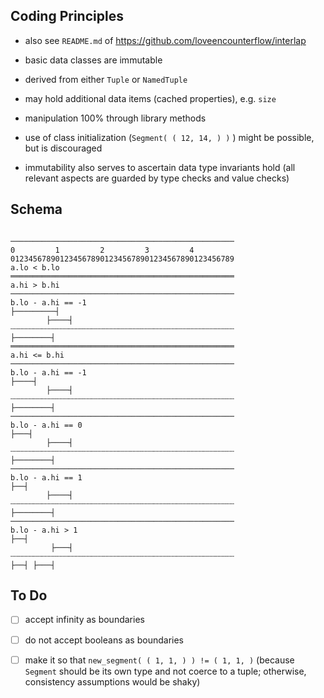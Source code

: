 


## Coding Principles

* also see `README.md` of https://github.com/loveencounterflow/interlap


* basic data classes are immutable
* derived from either `Tuple` or `NamedTuple`
* may hold additional data items (cached properties), e.g. `size`
* manipulation 100% through library methods
* use of class initialization (`Segment( ( 12, 14, ) )` ) might be possible, but is discouraged
* immutability also serves to ascertain data type invariants hold (all relevant aspects are guarded by type
  checks and value checks)


## Schema


```

──────────────────────────────────────────────────
0         1         2         3         4
01234567890123456789012345678901234567890123456789
a.lo < b.lo
══════════════════════════════════════════════════
a.hi > b.hi
──────────────────────────────────────────────────
b.lo - a.hi == -1
├─────────┤
		├────┤
┄┄┄┄┄┄┄┄┄┄┄┄┄┄┄┄┄┄┄┄┄┄┄┄┄┄┄┄┄┄┄┄┄┄┄┄┄┄┄┄┄┄┄┄┄┄┄┄┄┄
├────────┤
══════════════════════════════════════════════════
a.hi <= b.hi
──────────────────────────────────────────────────
b.lo - a.hi == -1
├────┤
		├────┤
┄┄┄┄┄┄┄┄┄┄┄┄┄┄┄┄┄┄┄┄┄┄┄┄┄┄┄┄┄┄┄┄┄┄┄┄┄┄┄┄┄┄┄┄┄┄┄┄┄┄
├────────┤
──────────────────────────────────────────────────
b.lo - a.hi == 0
├───┤
		├────┤
┄┄┄┄┄┄┄┄┄┄┄┄┄┄┄┄┄┄┄┄┄┄┄┄┄┄┄┄┄┄┄┄┄┄┄┄┄┄┄┄┄┄┄┄┄┄┄┄┄┄
├────────┤
──────────────────────────────────────────────────
b.lo - a.hi == 1
├──┤
		├────┤
┄┄┄┄┄┄┄┄┄┄┄┄┄┄┄┄┄┄┄┄┄┄┄┄┄┄┄┄┄┄┄┄┄┄┄┄┄┄┄┄┄┄┄┄┄┄┄┄┄┄
├────────┤
──────────────────────────────────────────────────
b.lo - a.hi > 1
├──┤
		 ├───┤
┄┄┄┄┄┄┄┄┄┄┄┄┄┄┄┄┄┄┄┄┄┄┄┄┄┄┄┄┄┄┄┄┄┄┄┄┄┄┄┄┄┄┄┄┄┄┄┄┄┄
├──┤ ├───┤
```


## To Do

* [ ] accept infinity as boundaries
* [ ] do not accept booleans as boundaries
* [ ] make it so that `new_segment( ( 1, 1, ) ) != ( 1, 1, )` (because `Segment` should be its own type and
	not coerce to a tuple; otherwise, consistency assumptions would be shaky)



